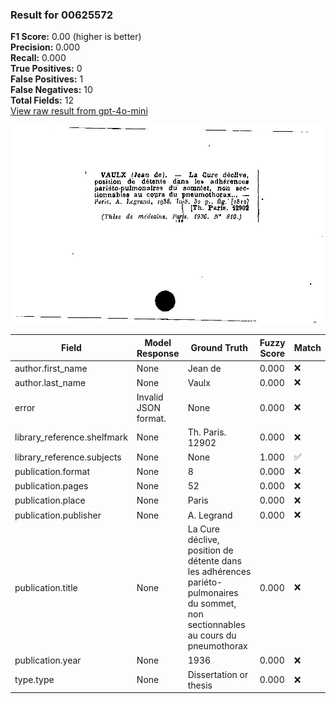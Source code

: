### Result for 00625572
**F1 Score:** 0.00 (higher is better)<br>**Precision:** 0.000<br>**Recall:** 0.000<br>**True Positives:** 0<br>**False Positives:** 1<br>**False Negatives:** 10<br>**Total Fields:** 12<br>[View raw result from gpt-4o-mini](https://github.com/RISE-UNIBAS/humanities_data_benchmark/blob/main/results/2025-10-03/T0164/request_T0164_00625572.json)

<img src="https://github.com/RISE-UNIBAS/humanities_data_benchmark/blob/main/benchmarks/zettelkatalog/images/00625572.jpg?raw=true" alt="00625572" width="600px">

| Field | Model Response | Ground Truth | Fuzzy Score | Match |
|-------|----------------|--------------|-------------|-------|
| author.first_name | None | Jean de | 0.000 | ❌ |
| author.last_name | None | Vaulx | 0.000 | ❌ |
| error | Invalid JSON format. | None | 0.000 | ❌ |
| library_reference.shelfmark | None | Th. Paris. 12902 | 0.000 | ❌ |
| library_reference.subjects | None | None | 1.000 | ✅ |
| publication.format | None | 8 | 0.000 | ❌ |
| publication.pages | None | 52 | 0.000 | ❌ |
| publication.place | None | Paris | 0.000 | ❌ |
| publication.publisher | None | A. Legrand | 0.000 | ❌ |
| publication.title | None | La Cure déclive, position de détente dans les adhérences pariéto-pulmonaires du sommet, non sectionnables au cours du pneumothorax | 0.000 | ❌ |
| publication.year | None | 1936 | 0.000 | ❌ |
| type.type | None | Dissertation or thesis | 0.000 | ❌ |
